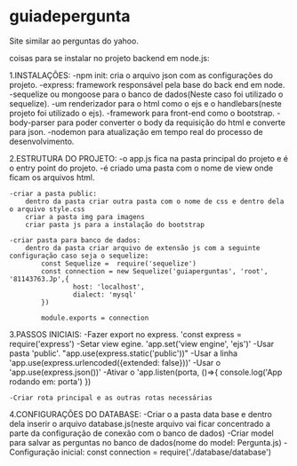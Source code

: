 # guiadepergunta
 Site similar ao perguntas do yahoo.

coisas para se instalar no projeto backend em node.js:

1.INSTALAÇÕES:
	-npm init: cria o arquivo json com as configurações do projeto.
	-express: framework responsável pela base do back end em node.
	-sequelize ou mongoose para o banco de dados(Neste caso foi utilizado o sequelize).
	-um renderizador para o html como o ejs e o handlebars(neste projeto foi utilizado o ejs).
	-framework para front-end como o bootstrap.
	-body-parser para poder converter o body da requisição do html e converte para json.
	-nodemon para atualização em tempo real do processo de desenvolvimento.

2.ESTRUTURA DO PROJETO:
	-o app.js fica na pasta principal do projeto e é o entry point do projeto.
	-é criado uma pasta com o nome de view onde ficam os arquivos html.
	
	-criar a pasta public:
		dentro da pasta criar outra pasta com o nome de css e dentro dela o arquivo style.css
		criar a pasta img para imagens
		criar pasta js para a instalação do bootstrap
	
	-criar pasta para banco de dados:
		dentro da pasta criar arquivo de extensão js com a seguinte configuração caso seja o sequelize:
			const Sequelize =  require('sequelize')
			const connection = new Sequelize('guiaperguntas', 'root', '81143763.Jp',{
    				host: 'localhost',
    				dialect: 'mysql'
			})

			module.exports = connection

3.PASSOS INICIAIS:
	-Fazer export no express. 'const express = require('express')
	-Setar view egine. 'app.set('view engine', 'ejs')'
	-Usar pasta 'public'. "app.use(express.static('public'))"
	-Usar a linha 'app.use(express.urlencoded({extended: false}))'
	-Usar o 'app.use(express.json())'
	-Ativar o 'app.listen(porta, ()=>{ console.log('App rodando em: porta') })
	
	-Criar rota principal e as outras rotas necessárias

4.CONFIGURAÇÕES DO DATABASE:
    -Criar o a pasta data base e dentro dela inserir o arquivo database.js(neste arquivo vai ficar concentrado a parte da configuração de conexão com o banco de dados)
    -Criar model para salvar as perguntas no banco de dados(nome do model: Pergunta.js)
	-Configuração inicial: const connection = require('./database/database')